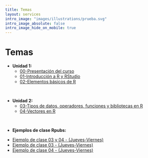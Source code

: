 ```yaml
---
title: Temas
layout: services
intro_image: "images/illustrations/prueba.svg"
intro_image_absolute: false
intro_image_hide_on_mobile: true
---
```


# Temas

- **Unidad 1:**
    + [00-Presentación del curso](/temas/00-Curso/00-Curso.html)
    + [01-Introducción a R y RStudio](/temas/01-IntroR-RStudio/01-IntroR-RStudio.html)
    + [02-Elementos básicos de R](/temas/02-Elementos-basicos-R/02-Elementos-basicos-R.html)
<br>

- **Unidad 2:**
    + [03-Tipos de datos, operadores, funciones y bibliotecas en R](/temas/03-Tipos-datos-R/03-Tipos-datos-R.html)
    + [04-Vectores en R](/temas/04-Vectores-R/04-Vectores-R.html)
<br>

- **Ejemplos de clase Rpubs:**
+ [Ejemplo de clase 03 y 04 - (Jueves-Viernes)](temas/Clases/MartesMiercoles/clase_datosR2.html)
+ [Ejemplo de clase 03 - (Jueves-Viernes)](temas/Clases/JuevesViernes/01datosR.html)
+ [Ejemplo de clase 04 - (Jueves-Viernes)](temas/Clases/JuevesViernes/vectores.html)
    
    
